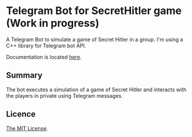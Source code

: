 # Telegram Bot for SecretHitler game (Work in progress)

A Telegram Bot to simulate a game of Secret Hitler in a group. I'm using a C++ library for Telegram bot API.

Documentation is located [here](http://reo7sp.github.io/tgbot-cpp).

## Summary

The bot executes a simulation of a game of Secret Hitler and interacts with the players in private using Telegram messages.

## Licence
[The MIT License](http://opensource.org/licenses/MIT).
